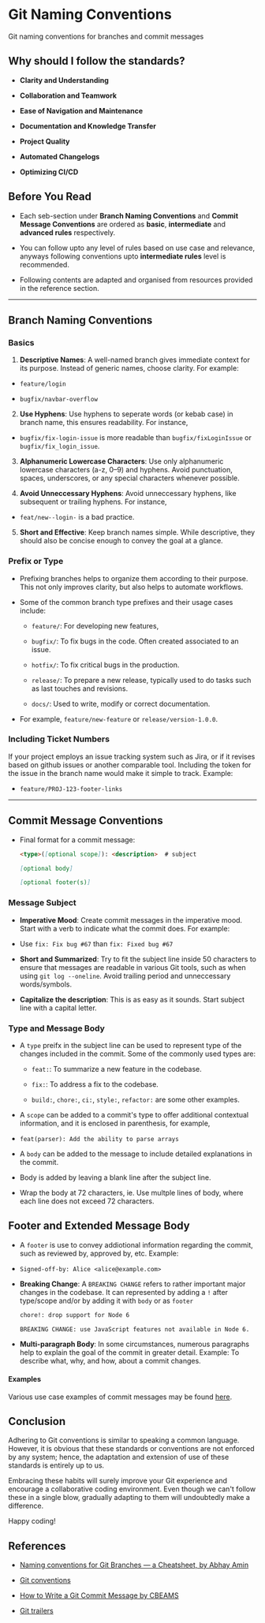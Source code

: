 # Git Naming Conventions

Git naming conventions for branches and commit messages 

## Why should I follow the standards?

- **Clarity and Understanding**

- **Collaboration and Teamwork**

- **Ease of Navigation and Maintenance**

- **Documentation and Knowledge Transfer**

- **Project Quality**

- **Automated Changelogs**

- **Optimizing CI/CD**

## Before You Read 

- Each seb-section under **Branch Naming Conventions** and **Commit Message Conventions** are ordered as **basic**, **intermediate** and **advanced rules** respectively.

- You can follow upto any level of rules based on use case and relevance, anyways following conventions upto **intermediate rules** level is recommended.

- Following contents are adapted and organised from resources provided in the reference section.

------

## Branch Naming Conventions

### Basics

1. **Descriptive Names**: A well-named branch gives immediate context for its purpose. Instead of generic names, choose clarity.
For example: 

 - `feature/login`

 - `bugfix/navbar-overflow`

2. **Use Hyphens**: Use hyphens to seperate words (or kebab case) in branch name,  this ensures readability.
For instance,

 - `bugfix/fix-login-issue` is more readable than `bugfix/fixLoginIssue` or `bugfix/fix_login_issue`.

3. **Alphanumeric Lowercase Characters**: Use only alphanumeric lowercase characters (a-z, 0–9) and hyphens. Avoid punctuation, spaces, underscores, or any special characters whenever possible.

4. **Avoid Unneccessary Hyphens**: Avoid unneccessary hyphens, like subsequent or trailing hyphens.
For instance,

 - `feat/new--login-` is a bad practice.

5. **Short and Effective**: Keep branch names simple. While descriptive, they should also be concise enough to convey the goal at a glance.

### Prefix or Type

- Prefixing branches helps to organize them according to their purpose. This not only improves clarity, but also helps to automate workflows.

- Some of the common branch type prefixes and their usage cases include:

  - `feature/`: For developing new features,

  - `bugfix/`: To fix bugs in the code. Often created associated to an issue.

  - `hotfix/`: To fix critical bugs in the production.

  - `release/`: To prepare a new release, typically used to do tasks such as last touches and revisions.

  - `docs/`: Used to write, modify or correct documentation.

- For example, `feature/new-feature` or `release/version-1.0.0`.

### Including Ticket Numbers

If your project employs an issue tracking system such as Jira, or if it revises based on github issues or another comparable tool. Including the token for the issue in the branch name would make it simple to track. Example:

 - `feature/PROJ-123-footer-links`

------

## Commit Message Conventions

- Final format for a commit message:

  ```md
  <type>([optional scope]): <description>  # subject

  [optional body]

  [optional footer(s)]
  ```

### Message Subject

- **Imperative Mood**: Create commit messages in the imperative mood. Start with a verb to indicate what the commit does.
For example:

 - Use `fix: Fix bug #67` than `fix: Fixed bug #67`

- **Short and Summarized**: Try to fit the subject line inside 50 characters to ensure that messages are readable in various Git tools, such as when using `git log --oneline`. Avoid trailing period and unneccessary words/symbols.

- **Capitalize the description**: This is as easy as it sounds. Start subject line with a capital letter.

### Type and Message Body

- A `type` preifx in the subject line can be used to represent type of the changes included in the commit. Some of the commonly used types are:
  
  - `feat:`: To summarize a new feature in the codebase.

  - `fix:`: To address a fix to the codebase.

  - `build:`, `chore:`, `ci:`, `style:`, `refactor:` are some other examples.

- A `scope` can be added to a commit's type to offer additional contextual information, and it is enclosed in parenthesis, for example, 

 - `feat(parser): Add the ability to parse arrays`

- A `body` can be added to the message to include detailed explanations in the commit.

- Body is added by leaving a blank line after the subject line.

- Wrap the body at 72 characters, ie. Use multple lines of body, where each line does not exceed 72 characters.

## Footer and Extended Message Body

- A `footer` is use to convey addiotional information regarding the commit, such as reviewed by, approved by, etc. Example:

 - `Signed-off-by: Alice <alice@example.com>`

- **Breaking Change**:  A `BREAKING CHANGE` refers to rather important major changes in the codebase. It can represented by adding a `!` after type/scope and/or by adding it with `body` or as `footer`

  ```md
  chore!: drop support for Node 6

  BREAKING CHANGE: use JavaScript features not available in Node 6.
  ```

- **Multi-paragraph Body**: In some circumstances, numerous paragraphs help to explain the goal of the commit in greater detail. Example: To describe what, why, and how, about a commit changes.

#### Examples

Various use case examples of commit messages may be found [here](https://www.conventionalcommits.org/en/v1.0.0/#examples).

## Conclusion

Adhering to Git conventions is similar to speaking a common language. However, it is obvious that these standards or conventions are not enforced by any system; hence, the adaptation and extension of use of these standards is entirely up to us.

Embracing these habits will surely improve your Git experience and encourage a collaborative coding environment. Even though we can't follow these in a single blow, gradually adapting to them will undoubtedly make a difference. 

Happy coding!

## References

- [Naming conventions for Git Branches — a Cheatsheet, by Abhay Amin](https://medium.com/@abhay.pixolo/naming-conventions-for-git-branches-a-cheatsheet-8549feca2534)

- [Git conventions](https://se-education.org/guides/conventions/git.html)

- [How to Write a Git Commit Message by CBEAMS](https://cbea.ms/git-commit)

- [Git trailers](https://git-scm.com/docs/git-interpret-trailers)
